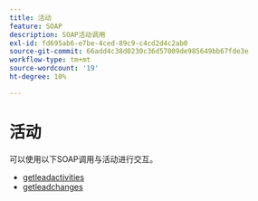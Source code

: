 ```yaml
---
title: 活动
feature: SOAP
description: SOAP活动调用
exl-id: fd695ab6-e7be-4ced-89c9-c4cd2d4c2ab0
source-git-commit: 66add4c38d0230c36d57009de985649bb67fde3e
workflow-type: tm+mt
source-wordcount: '19'
ht-degree: 10%

---
```


# 活动

可以使用以下SOAP调用与活动进行交互。

- [getleadactivities](getleadactivity.md)
- [getleadchanges](getleadchanges.md)
